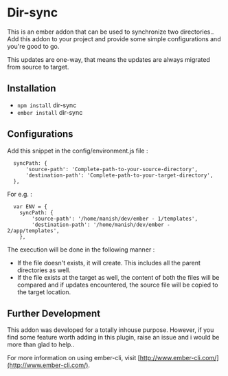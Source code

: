 # Dir-sync

This is an ember addon that can be used to synchronize two directories.. Add this addon to your project and provide some simple configurations and you're good to go.

This updates are one-way, that means the updates are always migrated from source to target.

## Installation

* `npm install` dir-sync
* `ember install` dir-sync

## Configurations

Add this snippet in the config/environment.js file :

      syncPath: {
          'source-path': 'Complete-path-to-your-source-directory',
          'destination-path': 'Complete-path-to-your-target-directory',
      },

For e.g. :

      var ENV = {
        syncPath: {
            'source-path': '/home/manish/dev/ember - 1/templates',
            'destination-path': '/home/manish/dev/ember - 2/app/templates',
        },

The execution will be done in the following manner :

* If the file doesn't exists, it will create. This includes all the parent directories as well.
* If the file exists at the target as well, the content of both the files will be compared and if updates encountered, the source file will be copied to the target location.


## Further Development

This addon was developed for a totally inhouse purpose. However, if you find some feature worth adding in this plugin, raise an issue and i would be more than glad to help..

For more information on using ember-cli, visit [http://www.ember-cli.com/](http://www.ember-cli.com/).
